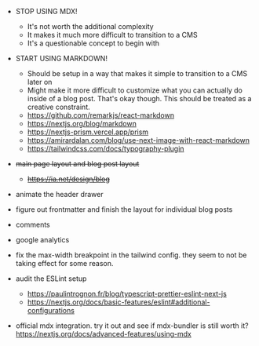 - STOP USING MDX!

  - It's not worth the additional complexity
  - It makes it much more difficult to transition to a CMS
  - It's a questionable concept to begin with

- START USING MARKDOWN!

  - Should be setup in a way that makes it simple to transition to a CMS later on
  - Might make it more difficult to customize what you can actually do inside of a blog post. That's okay though. This should be treated as a creative constraint.
  - https://github.com/remarkjs/react-markdown
  - https://nextjs.org/blog/markdown
  - https://nextjs-prism.vercel.app/prism
  - https://amirardalan.com/blog/use-next-image-with-react-markdown
  - https://tailwindcss.com/docs/typography-plugin

- ~~main page layout and blog post layout~~
  - ~~https://ia.net/design/blog~~
- animate the header drawer
- figure out frontmatter and finish the layout for individual blog posts
- comments
- google analytics
- fix the max-width breakpoint in the tailwind config. they seem to not be taking effect for some reason.
- audit the ESLint setup

  - https://paulintrognon.fr/blog/typescript-prettier-eslint-next-js
  - https://nextjs.org/docs/basic-features/eslint#additional-configurations

- official mdx integration. try it out and see if mdx-bundler is still worth it? https://nextjs.org/docs/advanced-features/using-mdx
